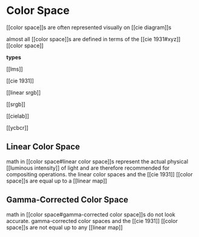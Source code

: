 # Color Space

[[color space]]s are often represented visually on [[cie diagram]]s

almost all [[color space]]s are defined in terms of the [[cie 1931#xyz]] [[color space]]

**types**

[[lms]]

[[cie 1931]]

[[linear srgb]]

[[srgb]]

[[cielab]]

[[ycbcr]]

## Linear Color Space

math in [[color space#linear color space]]s represent the actual physical [[luminous intensity]] of light and are therefore recommended for compositing operations. the linear color spaces and the [[cie 1931]] [[color space]]s are equal up to a [[linear map]]

## Gamma-Corrected Color Space

math in [[color space#gamma-corrected color space]]s do not look accurate. gamma-corrected color spaces and the [[cie 1931]] [[color space]]s are not equal up to any [[linear map]]
